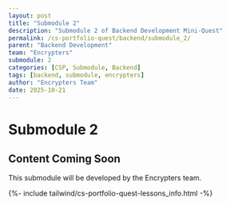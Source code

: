 ```yaml
---
layout: post
title: "Submodule 2"
description: "Submodule 2 of Backend Development Mini-Quest"
permalink: /cs-portfolio-quest/backend/submodule_2/
parent: "Backend Development"
team: "Encrypters"
submodule: 2
categories: [CSP, Submodule, Backend]
tags: [backend, submodule, encrypters]
author: "Encrypters Team"
date: 2025-10-21
---
```


# Submodule 2

## Content Coming Soon
This submodule will be developed by the Encrypters team.

{%- include tailwind/cs-portfolio-quest-lessons_info.html -%}